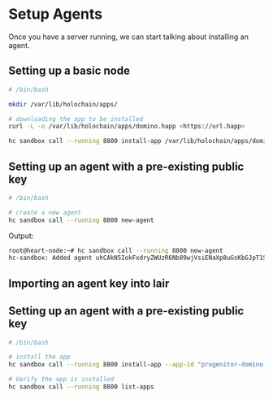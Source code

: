 # Setup Agents

Once you have a server running, we can start talking about installing an agent.

## Setting up a basic node

```bash
# /bin/bash

mkdir /var/lib/holochain/apps/

# downloading the app to be installed
curl -L -o /var/lib/holochain/apps/domino.happ <https://url.happ>

hc sandbox call --running 8800 install-app /var/lib/holochain/apps/domino.happ
```

## Setting up an agent with a pre-existing public key

```bash
# /bin/bash

# create a new agent
hc sandbox call --running 8800 new-agent

```

Output:

```bash
root@heart-node:~# hc sandbox call --running 8800 new-agent
hc-sandbox: Added agent uhCAkN5IokFxdryZWUzR6Nb89wjVsiENaXp8uGsKbGJpT1SKxPzEm
```

## Importing an agent key into lair

## Setting up an agent with a pre-existing public key

```bash
# /bin/bash

# install the app
hc sandbox call --running 8800 install-app --app-id "progenitor-domino-app" --agent-key uhCAkN5IokFxdryZWUzR6Nb89wjVsiENaXp8uGsKbGJpT1SKxPzEm /var/lib/holochain/apps/domino.happ

# Verify the app is installed
hc sandbox call --running 8800 list-apps
```
